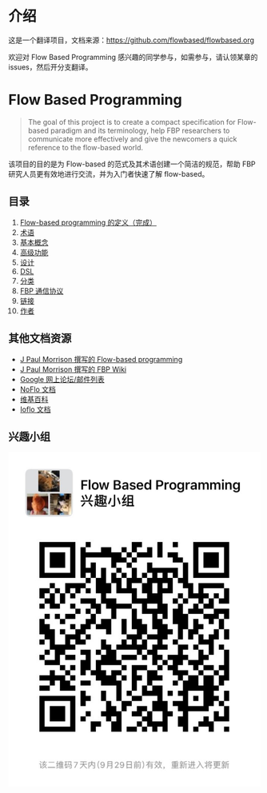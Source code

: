 # 介绍

这是一个翻译项目，文档来源：https://github.com/flowbased/flowbased.org

欢迎对 Flow Based Programming 感兴趣的同学参与，如需参与，请认领某章的 issues，然后开分支翻译。

# Flow Based Programming

> The goal of this project is to create a compact specification for Flow-based paradigm and its terminology, help FBP researchers to communicate more effectively and give the newcomers a quick reference to the flow-based world.

该项目的目的是为 Flow-based 的范式及其术语创建一个简洁的规范，帮助 FBP 研究人员更有效地进行交流，并为入门者快速了解 flow-based。

## 目录
1. [Flow-based programming 的定义（完成）](Definition.md)
2. [术语](Terminology.md)
3. [基本概念](Concepts.md)
4. [高级功能](Advanced-Features.md)
5. [设计](Design.md)
6. [DSL](FBP-DSL.md)
7. [分类](Classification.md)
8. [FBP 通信协议](Protocol.md)
9. [链接](Links.md)
10. [作者](Authors.md)

## 其他文档资源

* [J Paul Morrison 撰写的 Flow-based programming](http://jpaulmorrison.com/fbp/)
* [J Paul Morrison 撰写的 FBP Wiki](http://www.jpaulmorrison.com/cgi-bin/wiki.pl)
* [Google 网上论坛/邮件列表](http://groups.google.com/group/flow-based-programming)
* [NoFlo 文档](http://noflojs.org/documentation)
* [维基百科](http://en.wikipedia.org/wiki/Flow-based_programming)
* [Ioflo 文档](https://github.com/ioflo/ioflo_manuals)

## 兴趣小组

![](./resource/wechat_group.png)
